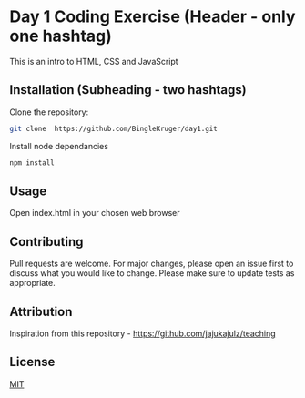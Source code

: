 # Day 1 Coding Exercise (Header - only one hashtag)

This is an intro to HTML, CSS and JavaScript

## Installation (Subheading - two hashtags)

Clone the repository:

```bash
git clone  https://github.com/BingleKruger/day1.git
```

Install node dependancies

```bash
npm install
```

## Usage

Open index.html in your chosen web browser

## Contributing

Pull requests are welcome. For major changes, please open an issue first to discuss what you would like to change.
Please make sure to update tests as appropriate.

## Attribution

Inspiration from this repository - https://github.com/jajukajulz/teaching

## License

[MIT](https://choosealicense.com/licenses/mit/)
